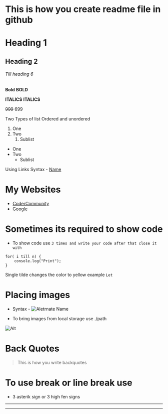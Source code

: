 # This is how you create readme file in github

# Heading 1
## Heading 2

###### Till heading 6

**Bold**
__BOLD__

**ITALICS**
__ITALICS__

~~999~~ 699

Two Types of list Ordered and unordered

1. One
2. Two 
    1. Sublist 


- One 
- Two 
    - Sublist 


Using Links 
Syntax - [Name](url "Alternate Text")

# My Websites
- [CoderCommunity](www.codercommunity.com)
- [Google](www.google.com "GOOGLE")



# Sometimes its required to show code 

- To show code use ``` 3 times and write your code after that close it with ```

```
for( i till n) {
    console.log("Print");
}
```

Single tilde changes the color to yellow example `Let` 


# Placing images

- Syntax - ![Aletrnate Name](https://learncodeonline.in/mascot.png)

- To bring images from local storage use ./path

![Alt](./codes/1.jpg)

# Back Quotes

> This is how you write backquotes

# To use break or line break use

- 3 asterik sign or 3 high fen signs
***
--- 